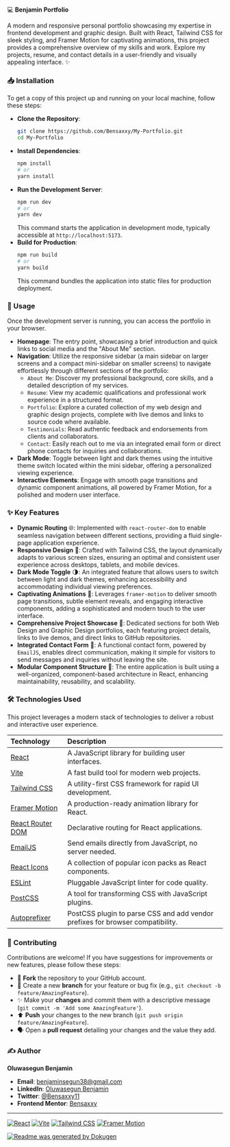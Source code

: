 💻 **Benjamin Portfolio**

A modern and responsive personal portfolio showcasing my expertise in frontend development and graphic design. Built with React, Tailwind CSS for sleek styling, and Framer Motion for captivating animations, this project provides a comprehensive overview of my skills and work. Explore my projects, resume, and contact details in a user-friendly and visually appealing interface. ✨

### 📥 Installation
To get a copy of this project up and running on your local machine, follow these steps:

*   **Clone the Repository**:
    ```bash
    git clone https://github.com/Bensaxxy/My-Portfolio.git
    cd My-Portfolio
    ```
*   **Install Dependencies**:
    ```bash
    npm install
    # or
    yarn install
    ```
*   **Run the Development Server**:
    ```bash
    npm run dev
    # or
    yarn dev
    ```
    This command starts the application in development mode, typically accessible at `http://localhost:5173`.
*   **Build for Production**:
    ```bash
    npm run build
    # or
    yarn build
    ```
    This command bundles the application into static files for production deployment.

### 🚀 Usage
Once the development server is running, you can access the portfolio in your browser.

*   **Homepage**: The entry point, showcasing a brief introduction and quick links to social media and the "About Me" section.
*   **Navigation**: Utilize the responsive sidebar (a main sidebar on larger screens and a compact mini-sidebar on smaller screens) to navigate effortlessly through different sections of the portfolio:
    *   `About Me`: Discover my professional background, core skills, and a detailed description of my services.
    *   `Resume`: View my academic qualifications and professional work experience in a structured format.
    *   `Portfolio`: Explore a curated collection of my web design and graphic design projects, complete with live demos and links to source code where available.
    *   `Testimonials`: Read authentic feedback and endorsements from clients and collaborators.
    *   `Contact`: Easily reach out to me via an integrated email form or direct phone contacts for inquiries and collaborations.
*   **Dark Mode**: Toggle between light and dark themes using the intuitive theme switch located within the mini sidebar, offering a personalized viewing experience.
*   **Interactive Elements**: Engage with smooth page transitions and dynamic component animations, all powered by Framer Motion, for a polished and modern user interface.

### ✨ Key Features
*   **Dynamic Routing** 🌐: Implemented with `react-router-dom` to enable seamless navigation between different sections, providing a fluid single-page application experience.
*   **Responsive Design** 📱: Crafted with Tailwind CSS, the layout dynamically adapts to various screen sizes, ensuring an optimal and consistent user experience across desktops, tablets, and mobile devices.
*   **Dark Mode Toggle** 🌗: An integrated feature that allows users to switch between light and dark themes, enhancing accessibility and accommodating individual viewing preferences.
*   **Captivating Animations** 🎨: Leverages `framer-motion` to deliver smooth page transitions, subtle element reveals, and engaging interactive components, adding a sophisticated and modern touch to the user interface.
*   **Comprehensive Project Showcase** 📁: Dedicated sections for both Web Design and Graphic Design portfolios, each featuring project details, links to live demos, and direct links to GitHub repositories.
*   **Integrated Contact Form** 📧: A functional contact form, powered by `EmailJS`, enables direct communication, making it simple for visitors to send messages and inquiries without leaving the site.
*   **Modular Component Structure** 🧩: The entire application is built using a well-organized, component-based architecture in React, enhancing maintainability, reusability, and scalability.

### 🛠 Technologies Used
This project leverages a modern stack of technologies to deliver a robust and interactive user experience.

| Technology       | Description                                                 |
| :--------------- | :---------------------------------------------------------- |
| [React](https://react.dev/)            | A JavaScript library for building user interfaces.          |
| [Vite](https://vitejs.dev/)             | A fast build tool for modern web projects.                 |
| [Tailwind CSS](https://tailwindcss.com/)     | A utility-first CSS framework for rapid UI development.     |
| [Framer Motion](https://www.framer.com/motion/)  | A production-ready animation library for React.           |
| [React Router DOM](https://reactrouter.com/en/main) | Declarative routing for React applications.                 |
| [EmailJS](https://www.emailjs.com/)         | Send emails directly from JavaScript, no server needed.   |
| [React Icons](https://react-icons.github.io/react-icons/)      | A collection of popular icon packs as React components.     |
| [ESLint](https://eslint.org/)           | Pluggable JavaScript linter for code quality.                              |
| [PostCSS](https://postcss.org/)          | A tool for transforming CSS with JavaScript plugins.              |
| [Autoprefixer](https://github.com/postcss/autoprefixer) | PostCSS plugin to parse CSS and add vendor prefixes for browser compatibility. |

### 🤝 Contributing
Contributions are welcome! If you have suggestions for improvements or new features, please follow these steps:

*   🍴 **Fork** the repository to your GitHub account.
*   🌿 Create a new **branch** for your feature or bug fix (e.g., `git checkout -b feature/AmazingFeature`).
*   ✨ Make your **changes** and commit them with a descriptive message (`git commit -m 'Add some AmazingFeature'`).
*   ⬆️ **Push** your changes to the new branch (`git push origin feature/AmazingFeature`).
*   🗣️ Open a **pull request** detailing your changes and the value they add.

### ✍️ Author
**Oluwasegun Benjamin**
*   **Email**: benjaminsegun38@gmail.com
*   **LinkedIn**: [Oluwasegun Benjamin](https://www.linkedin.com/in/oluwasegun-benjamin-a80b76252/)
*   **Twitter**: [@Bensaxxy11](https://x.com/Bensaxxy11)
*   **Frontend Mentor**: [Bensaxxy](https://www.frontendmentor.io/profile/Bensaxxy)

---
[![React](https://img.shields.io/badge/React-61DAFB?style=for-the-badge&logo=react&logoColor=white)](https://react.dev/)
[![Vite](https://img.shields.io/badge/Vite-646CFF?style=for-the-badge&logo=vite&logoColor=white)](https://vitejs.dev/)
[![Tailwind CSS](https://img.shields.io/badge/Tailwind_CSS-38B2AC?style=for-the-badge&logo=tailwind-css&logoColor=white)](https://tailwindcss.com/)
[![Framer Motion](https://img.shields.io/badge/Framer_Motion-0055FF?style=for-the-badge&logo=framer&logoColor=white)](https://www.framer.com/motion/)

[![Readme was generated by Dokugen](https://img.shields.io/badge/Readme%20was%20generated%20by-Dokugen-brightgreen)](https://www.npmjs.com/package/dokugen)